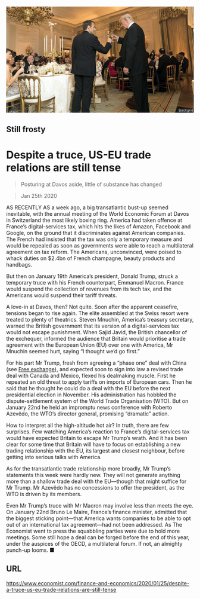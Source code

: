 ![](./images/20200125_FNP003_0.jpg)

## Still frosty

# Despite a truce, US-EU trade relations are still tense

> Posturing at Davos aside, little of substance has changed

> Jan 25th 2020

AS RECENTLY AS a week ago, a big transatlantic bust-up seemed inevitable, with the annual meeting of the World Economic Forum at Davos in Switzerland the most likely boxing ring. America had taken offence at France’s digital-services tax, which hits the likes of Amazon, Facebook and Google, on the ground that it discriminates against American companies. The French had insisted that the tax was only a temporary measure and would be repealed as soon as governments were able to reach a multilateral agreement on tax reform. The Americans, unconvinced, were poised to whack duties on $2.4bn of French champagne, beauty products and handbags.

But then on January 19th America’s president, Donald Trump, struck a temporary truce with his French counterpart, Emmanuel Macron. France would suspend the collection of revenues from its tech tax, and the Americans would suspend their tariff threats.

A love-in at Davos, then? Not quite. Soon after the apparent ceasefire, tensions began to rise again. The elite assembled at the Swiss resort were treated to plenty of theatrics. Steven Mnuchin, America’s treasury secretary, warned the British government that its version of a digital-services tax would not escape punishment. When Sajid Javid, the British chancellor of the exchequer, informed the audience that Britain would prioritise a trade agreement with the European Union (EU) over one with America, Mr Mnuchin seemed hurt, saying “I thought we’d go first.”

For his part Mr Trump, fresh from agreeing a “phase one” deal with China (see [Free exchange](https://www.economist.com//finance-and-economics/2020/01/25/the-costs-of-americas-lurch-towards-managed-trade)), and expected soon to sign into law a revised trade deal with Canada and Mexico, flexed his dealmaking muscle. First he repeated an old threat to apply tariffs on imports of European cars. Then he said that he thought he could do a deal with the EU before the next presidential election in November. His administration has hobbled the dispute-settlement system of the World Trade Organisation (WTO). But on January 22nd he held an impromptu news conference with Roberto Azevêdo, the WTO’s director general, promising “dramatic” action.

How to interpret all the high-altitude hot air? In truth, there are few surprises. Few watching America’s reaction to France’s digital-services tax would have expected Britain to escape Mr Trump’s wrath. And it has been clear for some time that Britain will have to focus on establishing a new trading relationship with the EU, its largest and closest neighbour, before getting into serious talks with America.

As for the transatlantic trade relationship more broadly, Mr Trump’s statements this week were hardly new. They will not generate anything more than a shallow trade deal with the EU—though that might suffice for Mr Trump. Mr Azevêdo has no concessions to offer the president, as the WTO is driven by its members.

Even Mr Trump’s truce with Mr Macron may involve less than meets the eye. On January 22nd Bruno Le Maire, France’s finance minister, admitted that the biggest sticking point—that America wants companies to be able to opt out of an international tax agreement—had not been addressed. As The Economist went to press the squabbling parties were due to hold more meetings. Some still hope a deal can be forged before the end of this year, under the auspices of the OECD, a multilateral forum. If not, an almighty punch-up looms. ■

## URL

https://www.economist.com/finance-and-economics/2020/01/25/despite-a-truce-us-eu-trade-relations-are-still-tense
